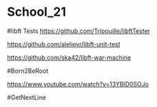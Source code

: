 # School_21

#libft
Tests
https://github.com/Tripouille/libftTester

https://github.com/alelievr/libft-unit-test

https://github.com/ska42/libft-war-machine 

#Born2BeRoot

https://www.youtube.com/watch?v=13YBlD0SOJo

#GetNextLine

